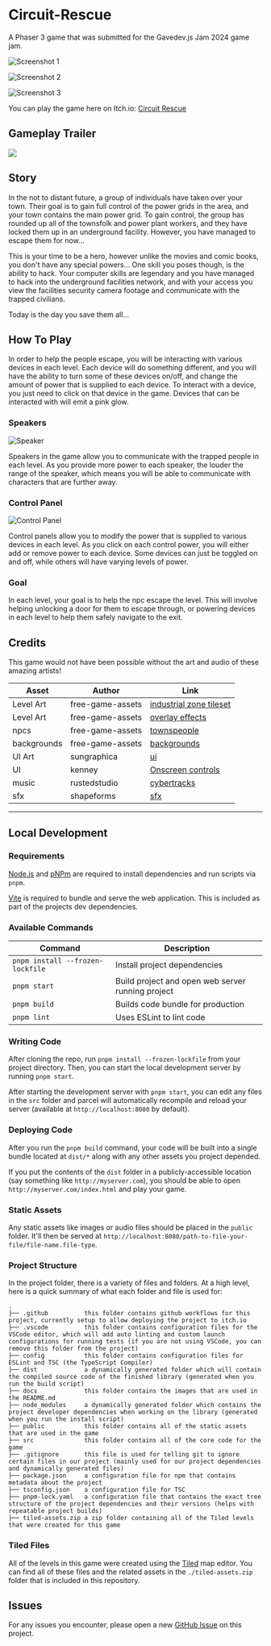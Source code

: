 # Circuit-Rescue

A Phaser 3 game that was submitted for the Gavedev.js Jam 2024 game jam.

![Screenshot 1](/docs/screenshot1.png?raw=true 'Screenshot 1')

![Screenshot 2](/docs/screenshot2.png?raw=true 'Screenshot 2')

![Screenshot 3](/docs/screenshot5.png?raw=true 'Screenshot 3')

You can play the game here on Itch.io: [Circuit Rescue](https://galemius.itch.io/circuit-rescue)

## Gameplay Trailer

[<img src="https://i.ytimg.com/vi/-nPV9iv2Dmc/hqdefault.jpg">](https://youtu.be/-nPV9iv2Dmc "Circuit Rescue Gameplay Trailer")

## Story

In the not to distant future, a group of individuals have taken over your town.
Their goal is to gain full control of the power grids in the area, and your town
contains the main power grid. To gain control, the group has rounded up all of the
townsfolk and power plant workers, and they have locked them up in an underground
facility. However, you have managed to escape them for now...

This is your time to be a hero, however unlike the movies and comic books, you don't
have any special powers... One skill you poses though, is the ability to hack. Your
computer skills are legendary and you have managed to hack into the underground
facilities network, and with your access you view the facilities security camera
footage and communicate with the trapped civilians.

Today is the day you save them all...

## How To Play

In order to help the people escape, you will be interacting with various devices in each level.
Each device will do something different, and you will have the ability to turn some of these devices
on/off, and change the amount of power that is supplied to each device. To interact with a device, you
just need to click on that device in the game. Devices that can be interacted with will emit a pink glow.

### Speakers

![Speaker](/docs/speaker.png?raw=true 'Speaker')

Speakers in the game allow you to communicate with the trapped people in each level. As you provide more
power to each speaker, the louder the range of the speaker, which means you will be able to communicate with
characters that are further away.

### Control Panel

![Control Panel](/docs/button.png?raw=true 'Control Panel')

Control panels allow you to modify the power that is supplied to various devices in each level. As you click on
each control power, you will either add or remove power to each device. Some devices can just be toggled on and
off, while others will have varying levels of power.

### Goal

In each level, your goal is to help the npc escape the level. This will involve helping unlocking a door for
them to escape through, or powering devices in each level to help them safely navigate to the exit.

## Credits

This game would not have been possible without the art and audio of these amazing artists!

| Asset | Author | Link |
| ------| ------ | ---- |
| Level Art | free-game-assets | [industrial zone tileset](https://free-game-assets.itch.io/free-industrial-zone-tileset-pixel-art) |
| Level Art | free-game-assets | [overlay effects](https://free-game-assets.itch.io/free-cyberpunk-overlay-effects-for-platformer-game) |
| npcs | free-game-assets | [townspeople](https://free-game-assets.itch.io/free-townspeople-cyberpunk-pixel-art) |
| backgrounds | free-game-assets | [backgrounds](https://free-game-assets.itch.io/free-scrolling-city-backgrounds-pixel-art) |
| UI Art | sungraphica | [ui](https://sungraphica.itch.io/sci-fi-game-ui-collection-free-version) |
| UI | kenney | [Onscreen controls](https://www.kenney.nl/assets/onscreen-controls) |
| music | rustedstudio | [cybertracks](https://rustedstudio.itch.io/cybertracks-volume-1) |
| sfx | shapeforms | [sfx](https://shapeforms.itch.io/shapeforms-audio-free-sfx) |

---

## Local Development

### Requirements

[Node.js](https://nodejs.org) and [pNPm](https://pnpm.io/) are required to install dependencies and run scripts via `pnpm`.

[Vite](https://vitejs.dev/) is required to bundle and serve the web application. This is included as part of the projects dev dependencies.

### Available Commands

| Command | Description |
|---------|-------------|
| `pnpm install --frozen-lockfile` | Install project dependencies |
| `pnpm start` | Build project and open web server running project |
| `pnpm build` | Builds code bundle for production |
| `pnpm lint` | Uses ESLint to lint code |

### Writing Code

After cloning the repo, run `pnpm install --frozen-lockfile` from your project directory. Then, you can start the local development
server by running `pnpm start`.

After starting the development server with `pnpm start`, you can edit any files in the `src` folder
and parcel will automatically recompile and reload your server (available at `http://localhost:8080`
by default).

### Deploying Code

After you run the `pnpm build` command, your code will be built into a single bundle located at
`dist/*` along with any other assets you project depended.

If you put the contents of the `dist` folder in a publicly-accessible location (say something like `http://myserver.com`),
you should be able to open `http://myserver.com/index.html` and play your game.

### Static Assets

Any static assets like images or audio files should be placed in the `public` folder. It'll then be served at `http://localhost:8080/path-to-file-your-file/file-name.file-type`.

### Project Structure

In the project folder, there is a variety of files and folders. At a high level, here is a quick summary of what each folder and file is used for:

```
.
├── .github          this folder contains github workflows for this project, currently setup to allow deploying the project to itch.io
├── .vscode          this folder contains configuration files for the VSCode editor, which will add auto linting and custom launch configurations for running tests (if you are not using VSCode, you can remove this folder from the project)
├── config           this folder contains configuration files for ESLint and TSC (the TypeScript Compiler)
├── dist             a dynamically generated folder which will contain the compiled source code of the finished library (generated when you run the build script)
├── docs             this folder contains the images that are used in the README.md
├── node_modules     a dynamically generated folder which contains the project developer dependencies when working on the library (generated when you run the install script)
├── public           this folder contains all of the static assets that are used in the game
├── src              this folder contains all of the core code for the game
├── .gitignore       this file is used for telling git to ignore certain files in our project (mainly used for our project dependencies and dynamically generated files)
├── package.json     a configuration file for npm that contains metadata about the project
├── tsconfig.json    a configuration file for TSC
├── pnpm-lock.yaml   a configuration file that contains the exact tree structure of the project dependencies and their versions (helps with repeatable project builds)
├── tiled-assets.zip a zip folder containing all of the Tiled levels that were created for this game
```

### Tiled Files

All of the levels in this game were created using the [Tiled](https://www.mapeditor.org/) map editor. You can find all of these files and the related assets in the `./tiled-assets.zip` folder that is included in this repository.

## Issues

For any issues you encounter, please open a new [GitHub Issue](https://github.com/devshareacademy/Circuit-Rescue/issues) on this project.
